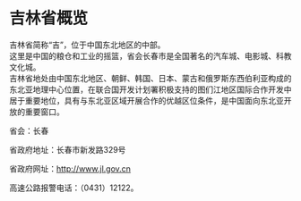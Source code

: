 # 吉林省概览  
吉林省简称“吉”，位于中国东北地区的中部。  
这里是中国的粮仓和工业的摇篮，省会长春市是全国著名的汽车城、电影城、科教文化城。  
吉林省地处由中国东北地区、朝鲜、韩国、日本、蒙古和俄罗斯东西伯利亚构成的东北亚地理中心位置，在联合国开发计划署积极支持的图们江地区国际合作开发中居于重要地位，具有与东北亚区域开展合作的优越区位条件，是中国面向东北亚开放的重要窗口。   

省会：长春  

省政府地址：长春市新发路329号  

省政府网址：http://www.jl.gov.cn  
  
高速公路报警电话：（0431）12122。   